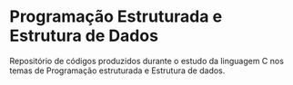 # Programação Estruturada e Estrutura de Dados
Repositório de códigos produzidos durante o estudo da linguagem C nos temas de Programação estruturada e Estrutura de dados.
